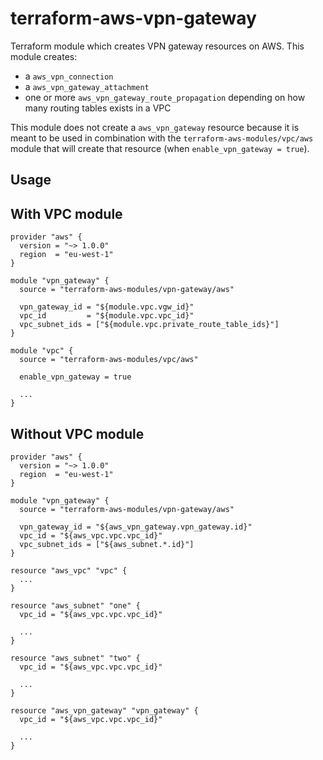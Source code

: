 # terraform-aws-vpn-gateway

Terraform module which creates VPN gateway resources on AWS.
This module creates:
* a `aws_vpn_connection`
* a `aws_vpn_gateway_attachment`
* one or more `aws_vpn_gateway_route_propagation` depending on how many routing tables exists in a VPC

This module does not create a `aws_vpn_gateway` resource because it is meant to be used in combination with the `terraform-aws-modules/vpc/aws` module that will create that resource (when `enable_vpn_gateway = true`).

Usage
-----

## With VPC module

```hcl
provider "aws" {
  version = "~> 1.0.0"
  region  = "eu-west-1"
}

module "vpn_gateway" {
  source = "terraform-aws-modules/vpn-gateway/aws"

  vpn_gateway_id = "${module.vpc.vgw_id}"
  vpc_id         = "${module.vpc.vpc_id}"
  vpc_subnet_ids = ["${module.vpc.private_route_table_ids}"]
}

module "vpc" {
  source = "terraform-aws-modules/vpc/aws"

  enable_vpn_gateway = true

  ...
}
```

## Without VPC module

```hcl
provider "aws" {
  version = "~> 1.0.0"
  region  = "eu-west-1"
}

module "vpn_gateway" {
  source = "terraform-aws-modules/vpn-gateway/aws"

  vpn_gateway_id = "${aws_vpn_gateway.vpn_gateway.id}"
  vpc_id = "${aws_vpc.vpc.vpc_id}"
  vpc_subnet_ids = ["${aws_subnet.*.id}"]
}

resource "aws_vpc" "vpc" {
  ...
}

resource "aws_subnet" "one" {
  vpc_id = "${aws_vpc.vpc.vpc_id}"

  ...
}

resource "aws_subnet" "two" {
  vpc_id = "${aws_vpc.vpc.vpc_id}"

  ...
}

resource "aws_vpn_gateway" "vpn_gateway" {
  vpc_id = "${aws_vpc.vpc.vpc_id}"

  ...
}
```
